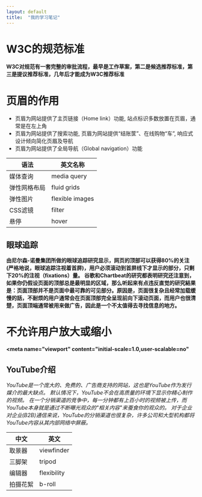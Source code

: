 ```yaml
---
layout: default
title:  "我的学习笔记"
---
```


W3C的规范标准
==============
**W3C对规范有一套完整的审批流程，最早是工作草案，第二是候选推荐标准，第三是提议推荐标准，几年后才能成为W3C推荐标准**

页眉的作用
==========
+ 页眉为网站提供了主页链接（Home link）功能, 站点标识多数放置在页眉，通常是在左上角
+ 页眉为网站提供了搜索功能, 页眉为网站提供“结账筐”、在线购物“车”, 响应式设计倾向简化页眉及导航
+ 页眉为网站提供了全局导航（Global navigation）功能

语法|英文名称
-|-
媒体查询|media query
弹性网格布局|fluid grids
弹性图片|flexible images
CSS滤镜|filter
悬停|hover

## 眼球追踪

**由尼尔森-诺曼集团所做的眼球追踪研究显示，网页的顶部可以获得80%的关注(严格地说，眼球追踪注视着首屏)，用户必须滚动到首屏线下才显示的部分，只剩下20%的注视（fixations）量。
谷歌和Chartbeat的研究都表明研究还注意到，如果你仍假设页面的顶部总是最明显的区域，那么听起来有点违反直觉的研究結果是：页面顶部并不是页面中最可靠的可见部分。原因是，页面很复杂且经常加载缓慢的話，不耐烦的用户通常会在页面顶部完全呈现前向下滚动页面，而用户也很清楚，页面顶端通常被用来做广告，因此是一个不太值得去寻找信息的地方。**

不允许用户放大或缩小
==============
**<meta name="viewport" content="initial-scale=1.0,user-scalable=no"**

## YouTube介绍

*YouTube是一个庞大的、免费的、广告商支持的网站，这也是YouTube作为发行媒介的最大缺点。
默认情况下，YouTube不会在高质量的环境下显示你精心制作的视频。
在一个分销渠道的竞争中，每一分钟都有上百小时的视频被上传，而YouTube本身就是通过不断曝光观众的"相关内容"来蚕食你的观众的。
对于企业对企业(B2B)通信来说，YouTube的分销渠道也很复杂，许多公司和大型机构都将YouTube内容从其内部网络中屏蔽。*

中文|英文
-|-
取景器|viewfinder
三脚架|tripod
编辑器|flexibility
拍摄花絮|b-roll